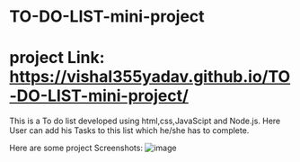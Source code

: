 # TO-DO-LIST-mini-project
# project Link: https://vishal355yadav.github.io/TO-DO-LIST-mini-project/
This is a To do list developed using html,css,JavaScipt and Node.js.
Here User can add his Tasks to this list which he/she has to complete.

Here are some project Screenshots:
![image](https://github.com/Vishal355Yadav/TO-DO-LIST-mini-project/assets/91442834/985c9f93-07c4-4d90-adeb-73676b1e1ecd)


